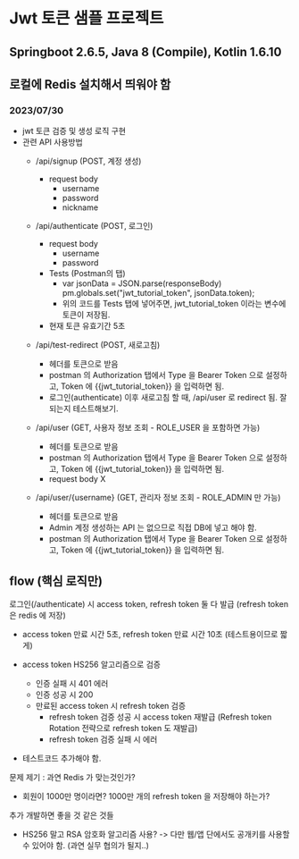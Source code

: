 # Jwt 토큰 샘플 프로젝트

## Springboot 2.6.5, Java 8 (Compile), Kotlin 1.6.10

##  로컬에 Redis 설치해서 띄워야 함

### 2023/07/30
- jwt 토큰 검증 및 생성 로직 구현
- 관련 API 사용방법
  - /api/signup (POST, 계정 생성)
    - request body
      - username
      - password
      - nickname

  - /api/authenticate (POST, 로그인)
    - request body
      - username
      - password
    - Tests (Postman의 탭)
      - var jsonData = JSON.parse(responseBody)
        pm.globals.set("jwt_tutorial_token", jsonData.token);
      - 위의 코드를 Tests 탭에 넣어주면, jwt_tutorial_token 이라는 변수에 토큰이 저장됨.
    - 현재 토큰 유효기간 5초

  - /api/test-redirect (POST, 새로고침)
    - 헤더를 토큰으로 받음
    - postman 의 Authorization 탭에서 Type 을 Bearer Token 으로 설정하고, Token 에 {{jwt_tutorial_token}} 을 입력하면 됨.
    - 로그인(authenticate) 이후 새로고침 할 때, /api/user 로 redirect 됨. 잘 되는지 테스트해보기.

  - /api/user (GET, 사용자 정보 조회 - ROLE_USER 을 포함하면 가능)
    - 헤더를 토큰으로 받음
    - postman 의 Authorization 탭에서 Type 을 Bearer Token 으로 설정하고, Token 에 {{jwt_tutorial_token}} 을 입력하면 됨.
    - request body X

  - /api/user/{username} (GET, 관리자 정보 조회 - ROLE_ADMIN 만 가능)
    - 헤더를 토큰으로 받음
    - Admin 계정 생성하는 API 는 없으므로 직접 DB에 넣고 해야 함.
    - postman 의 Authorization 탭에서 Type 을 Bearer Token 으로 설정하고, Token 에 {{jwt_tutorial_token}} 을 입력하면 됨.


## flow (핵심 로직만)
로그인(/authenticate) 시 access token, refresh token 둘 다 발급 (refresh token 은 redis 에 저장)
- access token 만료 시간 5초, refresh token 만료 시간 10초 (테스트용이므로 짧게)
- access token HS256 알고리즘으로 검증 
  - 인증 실패 시 401 에러
  - 인증 성공 시 200
  - 만료된 access token 시 refresh token 검증
    - refresh token 검증 성공 시 access token 재발급 (Refresh token Rotation 전략으로 refresh token 도 재발급)
    - refresh token 검증 실패 시 에러


- 테스트코드 추가해야 함.
  
문제 제기 : 과연 Redis 가 맞는것인가?
- 회원이 1000만 명이라면? 1000만 개의 refresh token 을 저장해야 하는가?

추가 개발하면 좋을 것 같은 것들
- HS256 말고 RSA 암호화 알고리즘 사용? -> 다만 웹/앱 단에서도 공개키를 사용할 수 있어야 함. (과연 실무 협의가 될지..)